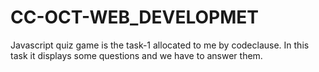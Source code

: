 # CC-OCT-WEB_DEVELOPMET
Javascript quiz game is the task-1 allocated to me by codeclause.
In this task it displays some questions and we have to answer them.
